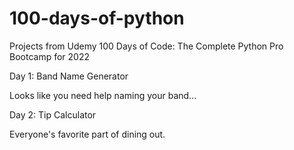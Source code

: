 # 100-days-of-python
Projects from Udemy 100 Days of Code: The Complete Python Pro Bootcamp for 2022

Day 1: Band Name Generator

Looks like you need help naming your band...

Day 2: Tip Calculator

Everyone's favorite part of dining out.
